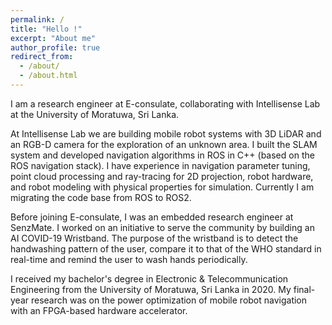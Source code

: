 ```yaml
---
permalink: /
title: "Hello !"
excerpt: "About me"
author_profile: true
redirect_from: 
  - /about/
  - /about.html
---
```


I am a research engineer at E-consulate, collaborating with Intellisense Lab at the University of Moratuwa, Sri Lanka.

At Intellisense Lab we are building mobile robot systems with 3D LiDAR and an RGB-D camera for the exploration of an unknown area. I built the SLAM system and developed navigation algorithms in ROS in C++ (based on the ROS navigation stack). I have experience in navigation parameter tuning, point cloud processing and ray-tracing for 2D projection, robot hardware, and robot modeling with physical properties for simulation. Currently I am migrating the code base from ROS to ROS2.

Before joining E-consulate, I was an embedded research engineer at SenzMate. I worked on an initiative to serve the community by building an AI COVID-19 Wristband. The purpose of the wristband is to detect the handwashing pattern of the user, compare it to that of the WHO standard in real-time and remind the user to wash hands periodically.

I received my bachelor's degree in Electronic & Telecommunication Engineering from the University of Moratuwa, Sri Lanka in 2020. My final-year research was on the power optimization of mobile robot navigation with an FPGA-based hardware accelerator.
